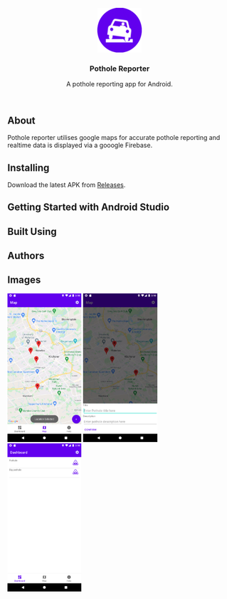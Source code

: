 <p align="center">
  <a href="" rel="noopener">
 <img width=100px height=100px src="https://github.com/andreimpana/Pothole-Reporter/blob/main/media/qemu-system-i386_M5Y3ybAXl4.png"></a>
</p>
<h3 align="center">Pothole Reporter</h3>
<p align="center"> A pothole reporting app for Android.</p>
    <br> 
</p>

## About
Pothole reporter utilises google maps for accurate pothole reporting and realtime data is displayed via a gooogle Firebase.

## Installing

Download the latest APK from [Releases](https://github.com/andreimpana/Pothole-Reporter/releases).

## Getting Started with Android Studio
## Built Using
## Authors
## Images

<p float="left">
 <img width=33% height=33% src="https://github.com/andreimpana/Pothole-Reporter/blob/main/media/Map.png"></a>
 <img width=33% height=33% src="https://github.com/andreimpana/Pothole-Reporter/blob/main/media/EnterDetails.png"></a>
 <img width=33% height=33% src="https://github.com/andreimpana/Pothole-Reporter/blob/main/media/Dashboard.png"></a>
</p>
